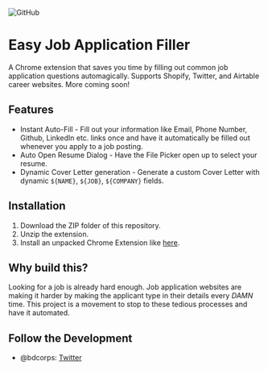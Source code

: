 ![GitHub](https://img.shields.io/github/license/bdcorps/easy-job-application-filler-extension)
# Easy Job Application Filler
A Chrome extension that saves you time by filling out common job application questions automagically.
Supports Shopify, Twitter, and Airtable career websites. More coming soon! 

## Features
- Instant Auto-Fill - Fill out your information like Email, Phone Number, Github, LinkedIn etc. links once and have it automatically be filled out whenever you apply to a job posting.
- Auto Open Resume Dialog - Have the File Picker open up to select your resume.
- Dynamic Cover Letter generation - Generate a custom Cover Letter with dynamic `${NAME}`, `${JOB}`, `${COMPANY}` fields.

## Installation
1. Download the ZIP folder of this repository.
2. Unzip the extension. 
3. Install an unpacked Chrome Extension like [here](https://webkul.com/blog/how-to-install-the-unpacked-extension-in-chrome/).

## Why build this?
Looking for a job is already hard enough. Job application websites are making it harder by making the applicant type in their details every *DAMN* time. This project is a movement to stop to these tedious processes and have it automated. 

## Follow the Development
- @bdcorps: [Twitter](https://twitter.com/sssaini_)
